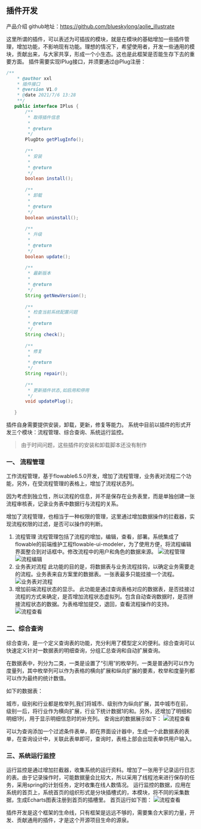 ## 插件开发

产品介绍 github地址：https://github.com/blueskylong/aolie_illustrate

这里所谓的插件，可以表述为可插拔的模块，就是在模块的基础增加一些插件管理，增加功能，不影响现有功能。理想的情况下，希望使用者，开发一些通用的模块，贡献出来，与大家共享，形成一个小生态。这也是此框架是否能生存下去的重要方面。
插件需要实现IPlug接口，并须要通过@Plug注册：
```java
/**
    * @author xxl
    * 插件接口
    * @version V1.0
    * @date 2021/7/6 13:28
    **/
   public interface IPlus {
       /**
        * 取得插件信息
        *
        * @return
        */
       PlugDto getPlugInfo();
   
       /**
        * 安装
        *
        * @return
        */
       boolean install();
   
       /**
        * 卸载
        *
        * @return
        */
       boolean uninstall();
   
       /**
        * 升级
        *
        * @return
        */
       boolean update();
   
       /**
        * 最新版本
        *
        * @return
        */
       String getNewVersion();
   
       /**
        * 检查当前系统配置问题
        *
        * @return
        */
       String check();
   
       /**
        * 修复
        *
        * @return
        */
       String repair();
   
       /**
        * 更新插件状态,如启用和停用
        */
       void updatePlug();
   
   }
```
插件自身需要提供安装，卸载，更新，修复等能力。
系统中目前以插件的形式开发三个模块：流程管理、综合查询、系统运行监控。
> 由于时间问题，这些插件的安装和卸载脚本还没有制作

### 一、 流程管理
工作流程管理，基于flowable6.5.0开发，增加了流程管理，业务表对流程二个功能，另外，在受流程管理的表格上，增加了流程状态列。

因为考虑到独立性，所以流程的信息，并不是保存在业务表里，而是单独创建一张流程审核表，记录业务表中数据行与流程的关系。

增加了流程管理，也相当于一种权限的管理，这里通过增加数据操作的拦截器，实现流程权限的过滤，是否可以操作的判断。


1. 流程管理
流程管理包括了流程的增加，编辑，查看，部署。系统集成了flowable的前端维护工程flowable-ui-modeler，为了使用方便，将流程编辑界面整合到对话框中。修改流程中的用户和角色的数据来源。
![流程管理](https://github.com/blueskylong/aolie_illustrate/blob/master/images/wf/wfManage.png)
![流程编辑](https://github.com/blueskylong/aolie_illustrate/blob/master/images/wf/edit.png)
2. 业务表对流程
此功能的目的是，将数据表与业务流程挂钩，以确定业务需要走的流程。业务表来自方案里的数据表。一张表最多只能挂接一个流程。
![业务表对流程](https://github.com/blueskylong/aolie_illustrate/blob/master/images/wf/totable.png)
3. 增加前端流程状态的显示。
此功能是通过查询表格对应的数据表，是否挂接过流程的方式来确定，是否增加流程状态虚拟列。包含自动查询数据时，是否拼接流程状态的数据。为表格增加提交，退回，查看流程操作的支持。
![流程查看](https://github.com/blueskylong/aolie_illustrate/blob/master/images/wf/view.png)

### 二、综合查询
综合查询，是一个定义查询表的功能，充分利用了模型定义的便利。综合查询可以快速定义针对一数据表的明细查询，分组汇总查询和自动扩展查询。

在数据表中，列分为二类，一类是设置了“引用”的枚举列，一类是普通列可以作为度量列，其中枚举列可以作为表格的横向扩展和纵向扩展的要素，枚举和度量列都可以作为最终的统计数值。

如下的数据表：

城市，级别和行业都是枚举列,我们将城市、级别作为纵向扩展，其中城市在前，级别一后，将行业作为横向扩展，行业下统计数据1的和。另外，还增加了明细和明细1列，用于显示明细信息时的补充列。
查询出的数据展示如下：
![流程查看](https://github.com/blueskylong/aolie_illustrate/blob/master/images/query/result.png)

可以为查询添加一个过滤条件表单，即在界面设计器中，生成一个此数据表的表单，在查询设计中，关联此表单即可，查询时，表格上部会出现表单供用户输入。


### 三、系统运行监控
运行监控是通过增加拦截器，收集系统的运行资料。增加了一张用于记录运行日志的表。由于记录操作时，可能数据量会比较大，所以采用了线程池来进行保存的任务，采用spring的计划任务，定时收集在线人数情况。
运行监控的数据，应用在系统的首页上，系统首页的组织形式是分块插槽式的，本模块，将不同的采集数据，生成Echarts图表注册到首页的插槽里。
首页运行如下图：
![流程查看](https://github.com/blueskylong/aolie_illustrate/blob/master/images/home.png)


插件开发是这个框架的生命线，只有框架是远远不够的，需要集合大家的力量，开发、贡献通用的插件，才是这个开源项目生命的源泉。









